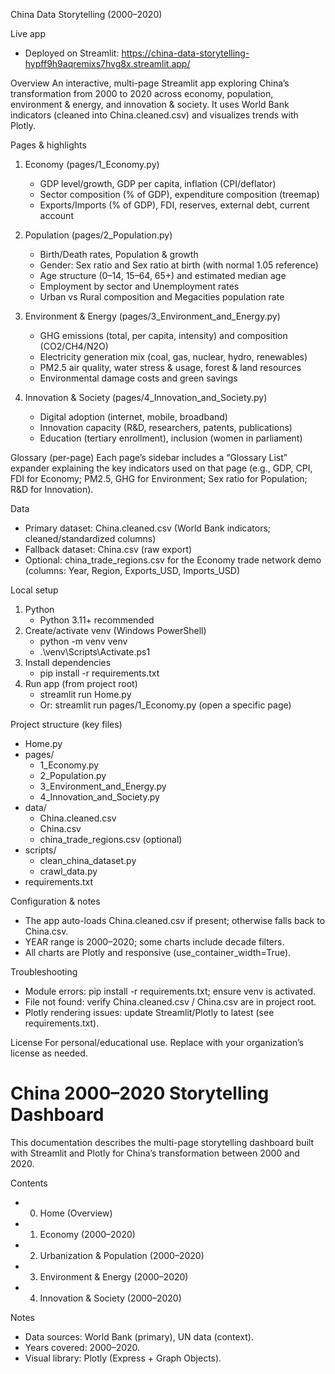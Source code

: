 China Data Storytelling (2000–2020)

Live app
 - Deployed on Streamlit: https://china-data-storytelling-hypff9h9aqremixs7hvg8x.streamlit.app/

Overview
An interactive, multi-page Streamlit app exploring China’s transformation from 2000 to 2020 across economy, population, environment & energy, and innovation & society. It uses World Bank indicators (cleaned into China.cleaned.csv) and visualizes trends with Plotly.

Pages & highlights
1) Economy (pages/1_Economy.py)
   - GDP level/growth, GDP per capita, inflation (CPI/deflator)
   - Sector composition (% of GDP), expenditure composition (treemap)
   - Exports/Imports (% of GDP), FDI, reserves, external debt, current account

2) Population (pages/2_Population.py)
   - Birth/Death rates, Population & growth
   - Gender: Sex ratio and Sex ratio at birth (with normal 1.05 reference)
   - Age structure (0–14, 15–64, 65+) and estimated median age
   - Employment by sector and Unemployment rates
   - Urban vs Rural composition and Megacities population rate

3) Environment & Energy (pages/3_Environment_and_Energy.py)
   - GHG emissions (total, per capita, intensity) and composition (CO2/CH4/N2O)
   - Electricity generation mix (coal, gas, nuclear, hydro, renewables)
   - PM2.5 air quality, water stress & usage, forest & land resources
   - Environmental damage costs and green savings

4) Innovation & Society (pages/4_Innovation_and_Society.py)
   - Digital adoption (internet, mobile, broadband)
   - Innovation capacity (R&D, researchers, patents, publications)
   - Education (tertiary enrollment), inclusion (women in parliament)

Glossary (per-page)
Each page’s sidebar includes a “Glossary List” expander explaining the key indicators used on that page (e.g., GDP, CPI, FDI for Economy; PM2.5, GHG for Environment; Sex ratio for Population; R&D for Innovation).

Data
 - Primary dataset: China.cleaned.csv (World Bank indicators; cleaned/standardized columns)
 - Fallback dataset: China.csv (raw export)
 - Optional: china_trade_regions.csv for the Economy trade network demo (columns: Year, Region, Exports_USD, Imports_USD)

Local setup
1) Python
   - Python 3.11+ recommended
2) Create/activate venv (Windows PowerShell)
   - python -m venv venv
   - .\\venv\\Scripts\\Activate.ps1
3) Install dependencies
   - pip install -r requirements.txt
4) Run app (from project root)
   - streamlit run Home.py
   - Or: streamlit run pages/1_Economy.py (open a specific page)

Project structure (key files)
 - Home.py
 - pages/
   - 1_Economy.py
   - 2_Population.py
   - 3_Environment_and_Energy.py
   - 4_Innovation_and_Society.py
 - data/
   - China.cleaned.csv
   - China.csv
   - china_trade_regions.csv (optional)
 - scripts/
   - clean_china_dataset.py
   - crawl_data.py
 - requirements.txt

Configuration & notes
 - The app auto-loads China.cleaned.csv if present; otherwise falls back to China.csv.
 - YEAR range is 2000–2020; some charts include decade filters.
 - All charts are Plotly and responsive (use_container_width=True).

Troubleshooting
 - Module errors: pip install -r requirements.txt; ensure venv is activated.
 - File not found: verify China.cleaned.csv / China.csv are in project root.
 - Plotly rendering issues: update Streamlit/Plotly to latest (see requirements.txt).

License
For personal/educational use. Replace with your organization’s license as needed.

# China 2000–2020 Storytelling Dashboard

This documentation describes the multi-page storytelling dashboard built with Streamlit and Plotly for China’s transformation between 2000 and 2020.

Contents
- 0. Home (Overview)
- 1. Economy (2000–2020)
- 2. Urbanization & Population (2000–2020)
- 3. Environment & Energy (2000–2020)
- 4. Innovation & Society (2000–2020)

Notes
- Data sources: World Bank (primary), UN data (context).
- Years covered: 2000–2020.
- Visual library: Plotly (Express + Graph Objects).
